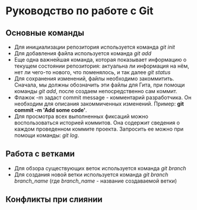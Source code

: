 # Руководство по работе с Git 

## Основные команды

* Для инициализации репозитория используется команда *git init*
* Для добавления файла используется команда *git add*
* Еще одна важнейшая команда, которая показывает информацию о текущем состоянии репозитория: актуальна ли информация на нём, нет ли чего-то нового, что поменялось, и так далее *git status*
* Для сохранения изменений, файлы необходимо закоммитить. Сначала, мы должны обозначить эти файлы для Гита, при помощи команды *git add*, после создаем непосредственно сам коммит.
* Флажок -m задаст commit message - комментарий разработчика. Он необходим для описания закоммиченных изменений. Пример: **git commit -m 'Add some code'**.
* Для просмотра всех выполненных фиксаций можно воспользоваться историей коммитов. Она содержит сведения о каждом проведенном коммите проекта. Запросить ее можно при помощи команды: *git log*.

## Работа с ветками

* Для обзора существующих веток используется команда *git branch*
* Для создания новой ветки используется команда *git branch branch_name* (где *branch_name* - название создаваемой ветки)

## Конфликты при слиянии

